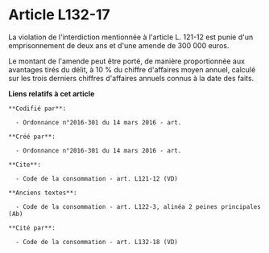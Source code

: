 # Article L132-17

La violation de l'interdiction mentionnée à l'article L. 121-12 est punie d'un emprisonnement de deux ans et d'une amende de
300 000 euros. 

Le montant de l'amende peut être porté, de manière proportionnée aux avantages tirés du délit, à 10 % du chiffre d'affaires
moyen annuel, calculé sur les trois derniers chiffres d'affaires annuels connus à la date des faits.

**Liens relatifs à cet article**

	**Codifié par**:

	  - Ordonnance n°2016-301 du 14 mars 2016 - art.

	**Créé par**:

	  - Ordonnance n°2016-301 du 14 mars 2016 - art.

	**Cite**:

	  - Code de la consommation - art. L121-12 (VD)

	**Anciens textes**:

	  - Code de la consommation - art. L122-3, alinéa 2 peines principales (Ab)

	**Cité par**:

	  - Code de la consommation - art. L132-18 (VD)
